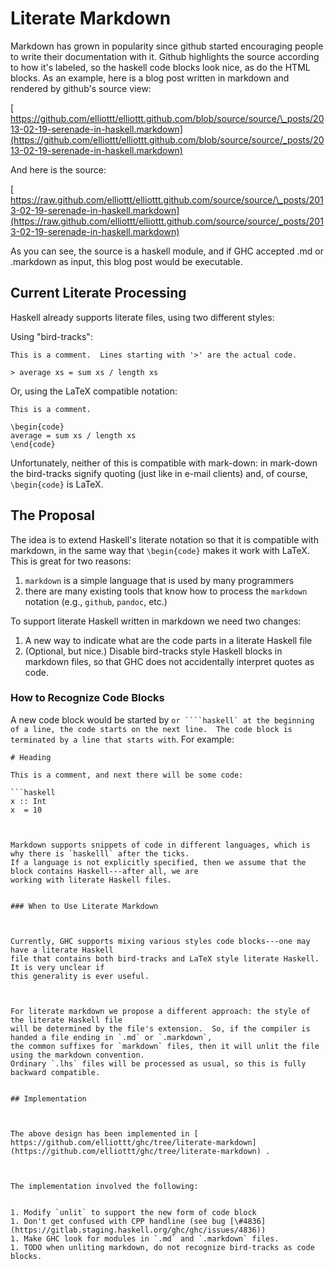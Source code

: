 # Literate Markdown



Markdown has grown in popularity since github started encouraging people to write their documentation with it.
Github highlights the source according to how it's labeled, so the haskell code blocks look nice, as do the HTML blocks.
As an example, here is a blog post written in markdown and rendered by github's source view:



[
https://github.com/elliottt/elliottt.github.com/blob/source/source/\_posts/2013-02-19-serenade-in-haskell.markdown](https://github.com/elliottt/elliottt.github.com/blob/source/source/_posts/2013-02-19-serenade-in-haskell.markdown)



And here is the source:



[
https://raw.github.com/elliottt/elliottt.github.com/source/source/\_posts/2013-02-19-serenade-in-haskell.markdown](https://raw.github.com/elliottt/elliottt.github.com/source/source/_posts/2013-02-19-serenade-in-haskell.markdown)



As you can see, the source is a haskell module, and if GHC accepted .md or .markdown as input, this blog post would be executable.


## Current Literate Processing



Haskell already supports literate files, using two different styles:



Using "bird-tracks":


```wiki
This is a comment.  Lines starting with '>' are the actual code.

> average xs = sum xs / length xs
```


Or, using the LaTeX compatible notation:


```wiki
This is a comment.

\begin{code}
average = sum xs / length xs
\end{code}
```


Unfortunately, neither of this is compatible with mark-down: in mark-down the bird-tracks signify quoting (just like in e-mail clients)
and, of course, `\begin{code}` is LaTeX. 


## The Proposal



The idea is to extend Haskell's literate notation so that it is compatible with markdown, in the same way that `\begin{code}` makes
it work with LaTeX.  This is great for two reasons:


1. `markdown` is a simple language that is used by many programmers
1. there are many existing tools that know how to process the `markdown` notation (e.g., `github`, `pandoc`, etc.)


To support literate Haskell written in markdown we need two changes:


1. A new way to indicate what are the code parts in a literate Haskell file
1. (Optional, but nice.)  Disable bird-tracks style Haskell blocks in markdown files, so that GHC does not accidentally interpret quotes as code.

### How to Recognize Code Blocks



A new code block would be started by ````` or ````haskell` at the beginning of a line, the code starts on the next line.  The code block
is terminated by a line that starts with `````.  For example:


```wiki
# Heading

This is a comment, and next there will be some code:

```haskell
x :: Int
x  = 10
```
```


Markdown supports snippets of code in different languages, which is why there is `haskelll` after the ticks.
If a language is not explicitly specified, then we assume that the block contains Haskell---after all, we are
working with literate Haskell files.  


### When to Use Literate Markdown



Currently, GHC supports mixing various styles code blocks---one may have a literate Haskell
file that contains both bird-tracks and LaTeX style literate Haskell.   It is very unclear if
this generality is ever useful.



For literate markdown we propose a different approach: the style of the literate Haskell file
will be determined by the file's extension.  So, if the compiler is handed a file ending in `.md` or `.markdown`,
the common suffixes for `markdown` files, then it will unlit the file using the markdown convention.
Ordinary `.lhs` files will be processed as usual, so this is fully backward compatible.


## Implementation



The above design has been implemented in [
https://github.com/elliottt/ghc/tree/literate-markdown](https://github.com/elliottt/ghc/tree/literate-markdown) .



The implementation involved the following:


1. Modify `unlit` to support the new form of code block
1. Don't get confused with CPP handline (see bug [\#4836](https://gitlab.staging.haskell.org/ghc/ghc/issues/4836))
1. Make GHC look for modules in `.md` and `.markdown` files.
1. TODO when unliting markdown, do not recognize bird-tracks as code blocks.
